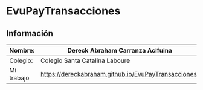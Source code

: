 # EvuPayTransacciones
## Información

|  Nombre: | Dereck Abraham Carranza Acifuina |
| ------------ | ------------ |
|  Colegio: | Colegio Santa Catalina Laboure  |
|  Mi trabajo |https://dereckabraham.github.io/EvuPayTransacciones/|
